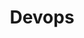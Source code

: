 ---
title: Devops
definitions:
 - source: "Devops: A Software Architect's Perspective (ISBN 978-0134049847)"
   term: devops
   language: en
   definition: "A set of practices intended to reduce the time between committing a change to a system and the change being placed into normal production, while ensuring high quality"
   url: https://en.wikipedia.org/wiki/DevOps#cite_note-10
   accessed: 2020-09-03
   notes:
     - There is no consensus for the term of late 2020, Oxford Dictionary does not have devops as a term
---